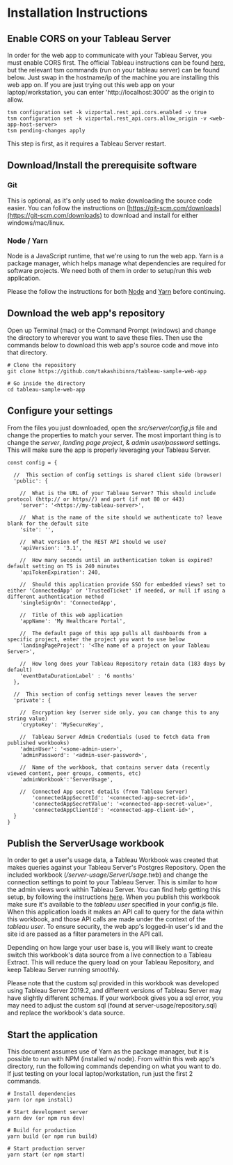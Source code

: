 # Installation Instructions

## Enable CORS on your Tableau Server
In order for the web app to communicate with your Tableau Server, you must enable CORS first.  The official Tableau instructions can be found [here](https://onlinehelp.tableau.com/current/api/rest_api/en-us/REST/rest_api_concepts_fundamentals.htm#enabling-cors-on-tableau-server-for-the-rest-api), but the relevant tsm commands (run on your tableau server) can be found below.  Just swap in the hostname/ip of the machine you are installing this web app on.  If you are just trying out this web app on your laptop/workstation, you can enter 'http://localhost:3000' as the origin to allow.

```
tsm configuration set -k vizportal.rest_api.cors.enabled -v true
tsm configuration set -k vizportal.rest_api.cors.allow_origin -v <web-app-host-server>
tsm pending-changes apply
```

This step is first, as it requires a Tableau Server restart.

## Download/Install the prerequisite software

### Git
This is optional, as it's only used to make downloading the source code easier.  You can follow the instructions on [https://git-scm.com/downloads](https://git-scm.com/downloads) to download and install for either windows/mac/linux.

### Node / Yarn
Node is a JavaScript runtime, that we're using to run the web app.  Yarn is a package manager, which helps manage what dependencies are required for software projects.  We need both of them in order to setup/run this web application.

Please the follow the instructions for both [Node](https://nodejs.org/en/download/) and [Yarn](https://yarnpkg.com/lang/en/docs/install/) before continuing.

## Download the web app's repository
Open up Terminal (mac) or the Command Prompt (windows) and change the directory to wherever you want to save these files.  Then use the commands below to download this web app's source code and move into that directory.
```
# Clone the repository
git clone https://github.com/takashibinns/tableau-sample-web-app

# Go inside the directory
cd tableau-sample-web-app
```
## Configure your settings
From the files you just downloaded, open the *src/server/config.js* file and change the properties to match your server.  The most important thing is to change the *server*, *landing page project*, & *admin user/password* settings.  This will make sure the app is properly leveraging your Tableau Server.

```
const config = {

  //  This section of config settings is shared client side (browser)
  'public': {
    
    //  What is the URL of your Tableau Server? This should include protocol (http:// or https//) and port (if not 80 or 443)
    'server': '<https://my-tableau-server>',
    
    //  What is the name of the site should we authenticate to? leave blank for the default site
    'site': '',
    
    //  What version of the REST API should we use?
    'apiVersion': '3.1',
    
    //  How many seconds until an authentication token is expired? default setting on TS is 240 minutes
    'apiTokenExpiration': 240,
    
    //  Should this application provide SSO for embedded views? set to either 'ConnectedApp' or 'TrustedTicket' if needed, or null if using a different authentication method
    'singleSignOn': 'ConnectedApp',
    
    //  Title of this web application
    'appName': 'My Healthcare Portal',
    
    //  The default page of this app pulls all dashboards from a specific project, enter the project you want to use below
    'landingPageProject': '<The name of a project on your Tableau Server>',
    
    //  How long does your Tableau Repository retain data (183 days by default)
    'eventDataDurationLabel' : '6 months'
  },
  
  //  This section of config settings never leaves the server
  'private': {
    
    //  Encryption key (server side only, you can change this to any string value)
    'cryptoKey': 'MySecureKey',
    
    //  Tableau Server Admin Credentials (used to fetch data from published workbooks)
    'adminUser': '<some-admin-user>',
    'adminPassword': '<admin-user-password>',
    
    //  Name of the workbook, that contains server data (recently viewed content, peer groups, comments, etc)
    'adminWorkbook':'ServerUsage',
    
    //	Connected App secret details (from Tableau Server)
		'connectedAppSecretId': '<connected-app-secret-id>',
		'connectedAppSecretValue': '<connected-app-secret-value>',
		'connectedAppClientId': '<connected-app-client-id>',
  }
}
```

## Publish the ServerUsage workbook
In order to get a user's usage data, a Tableau Workbook was created that makes queries against your Tableau Server's Postgres Repository.  Open the included workbook (*/server-usage/ServerUsage.twb*) and change the connection settings to point to your Tableau Server.  This is similar to how the admin views work within Tableau Server.  You can find help getting this setup, by following the instructions [here](https://onlinehelp.tableau.com/current/server/en-us/perf_collect_server_repo.htm).  When you publish this workbook make sure it's available to the *tableau user* specified in your config.js file.  When this application loads it makes an API call to query for the data within this workbook, and those API calls are made under the context of the *tableau user*.  To ensure security, the web app's logged-in user's id and the site id are passed as a filter parameters in the API call.  

Depending on how large your user base is, you will likely want to create switch this workbook's data source from a live connection to a Tableau Extract.  This will reduce the query load on your Tableau Repository, and keep Tableau Server running smoothly.

Please note that the custom sql provided in this workbook was developed using Tableau Server 2019.2, and different versions of Tableau Server may have slightly different schemas.  If your workbook gives you a sql error, you may need to adjust the custom sql (found at server-usage/repository.sql) and replace the workbook's data source. 

## Start the application
This document assumes use of Yarn as the package manager, but it is possible to run with NPM (installed w/ node).  From within this web app's directory, run the following commands depending on what you want to do.  If just testing on your local laptop/workstation, run just the first 2 commands.

```
# Install dependencies
yarn (or npm install)

# Start development server
yarn dev (or npm run dev)

# Build for production
yarn build (or npm run build)

# Start production server
yarn start (or npm start)
```
 
